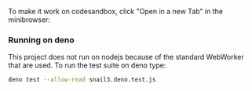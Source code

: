 To make it work on codesandbox, click "Open in a new Tab" in the minibrowser:

### Running on deno

This project does not run on nodejs because of the standard WebWorker that are used.
To run the test suite on deno type:
```bash
deno test --allow-read snail3.deno.test.js
```